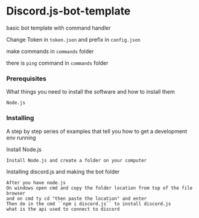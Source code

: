# Discord.js-bot-template
basic bot template with command handler

Change Token in ``token.json`` and prefix in ``config.json``

make commands in ``commands`` folder

there is ``ping`` command in ``commands`` folder
### Prerequisites

What things you need to install the software and how to install them

```
Node.js
```
### Installing

A step by step series of examples that tell you how to get a development env running

Install Node.js

```
Install Node.js and create a folder on your computer
```

Installing discord.js and making the bot folder

```
After you have node.js
On windows open cmd and copy the folder location from top of the file browser
and on cmd ty cd "then paste the location" and enter
Then do in the cmd ``npm i discord.js`` to install discord.js 
what is the api used to connect to discord
```
